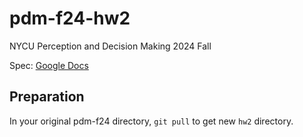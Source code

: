 # pdm-f24-hw2
NYCU Perception and Decision Making 2024 Fall

Spec: [Google Docs](https://drive.google.com/file/d/1X5gm9XLKGJTw2kHU5BBPEYmNO-h_0rPF/view?usp=sharing)

## Preparation
In your original pdm-f24 directory, `git pull` to get new `hw2` directory.
